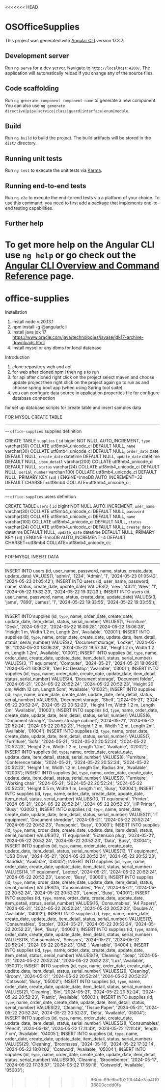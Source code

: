 <<<<<<< HEAD
# OSOfficeSupplies

This project was generated with [Angular CLI](https://github.com/angular/angular-cli) version 17.3.7.

## Development server

Run `ng serve` for a dev server. Navigate to `http://localhost:4200/`. The application will automatically reload if you change any of the source files.

## Code scaffolding

Run `ng generate component component-name` to generate a new component. You can also use `ng generate directive|pipe|service|class|guard|interface|enum|module`.

## Build

Run `ng build` to build the project. The build artifacts will be stored in the `dist/` directory.

## Running unit tests

Run `ng test` to execute the unit tests via [Karma](https://karma-runner.github.io).

## Running end-to-end tests

Run `ng e2e` to execute the end-to-end tests via a platform of your choice. To use this command, you need to first add a package that implements end-to-end testing capabilities.

## Further help

To get more help on the Angular CLI use `ng help` or go check out the [Angular CLI Overview and Command Reference](https://angular.io/cli) page.
=======
# office-supplies
Installation
1. install node v.20.13.1
2. npm install -g @angular/cli
3. install java jdk 17 
https://www.oracle.com/java/technologies/javase/jdk17-archive-downloads.html
4. install mysql or any dbms for local database

Introduction
1. clone repository web and api
2. for web after cloned npm i then ng s to run
3. for api after cloned right click on the project select maven and choose update project then right click on the project again go to run as and choose spring boot app (when using Spring tool suite)
4. you can configure data source in application.properties file for configure database connection

for set up database 
scripts for create table and insert samples data

FOR MYSQL CREATE TABLE
*********************************************************************************************
-- `office-supplies`.supplies definition

CREATE TABLE `supplies` (
  `id` bigint NOT NULL AUTO_INCREMENT,
  `type` varchar(30) COLLATE utf8mb4_unicode_ci DEFAULT NULL,
  `name` varchar(30) COLLATE utf8mb4_unicode_ci DEFAULT NULL,
  `order_date` date DEFAULT NULL,
  `create_date` datetime DEFAULT NULL,
  `update_date` datetime DEFAULT NULL,
  `item_detail` varchar(200) COLLATE utf8mb4_unicode_ci DEFAULT NULL,
  `status` varchar(24) COLLATE utf8mb4_unicode_ci DEFAULT NULL,
  `serial_number` varchar(100) COLLATE utf8mb4_unicode_ci DEFAULT NULL,
  PRIMARY KEY (`id`)
) ENGINE=InnoDB AUTO_INCREMENT=32 DEFAULT CHARSET=utf8mb4 COLLATE=utf8mb4_unicode_ci;
**********************************************************************************************
-- `office-supplies`.users definition

CREATE TABLE `users` (
  `id` bigint NOT NULL AUTO_INCREMENT,
  `user_name` varchar(30) COLLATE utf8mb4_unicode_ci DEFAULT NULL,
  `password` varchar(30) COLLATE utf8mb4_unicode_ci DEFAULT NULL,
  `name` varchar(100) COLLATE utf8mb4_unicode_ci DEFAULT NULL,
  `status` varchar(24) COLLATE utf8mb4_unicode_ci DEFAULT NULL,
  `create_date` datetime DEFAULT NULL,
  `update_date` datetime DEFAULT NULL,
  PRIMARY KEY (`id`)
) ENGINE=InnoDB AUTO_INCREMENT=4 DEFAULT CHARSET=utf8mb4 COLLATE=utf8mb4_unicode_ci;
**********************************************************************************************

FOR MYSQL INSERT DATA
**********************************************************************************************
INSERT INTO users
(id, user_name, password, name, status, create_date, update_date)
VALUES(1, 'admin', '1234', 'Admin', '1', '2024-05-23 01:05:42', '2024-05-23 01:05:42');
INSERT INTO users
(id, user_name, password, name, status, create_date, update_date)
VALUES(2, 'new', '4321', 'New', '1', '2024-05-22 19:32:23', '2024-05-22 19:32:23');
INSERT INTO users
(id, user_name, password, name, status, create_date, update_date)
VALUES(3, 'jame', '7890', 'James', '1', '2024-05-22 19:33:55', '2024-05-22 19:33:55');
**********************************************************************************************
INSERT INTO supplies
(id, `type`, name, order_date, create_date, update_date, item_detail, status, serial_number)
VALUES(1, 'Furniture', 'Desk', '2024-05-22', '2024-05-22 18:06:28', '2024-05-22 18:06:28', 'Height 1 m, Width 1.2 m, Length 2m', 'Available', '02001');
INSERT INTO supplies
(id, `type`, name, order_date, create_date, update_date, item_detail, status, serial_number)
VALUES(2, 'Document storage', 'Locker', '2024-05-18', '2024-05-20 18:06:28', '2024-05-22 19:57:34', 'Height 2 m, Width 1.2 m, Length 1.2m', 'Available', '01001');
INSERT INTO supplies
(id, `type`, name, order_date, create_date, update_date, item_detail, status, serial_number)
VALUES(3, 'IT equipment', 'Computer', '2024-05-21', '2024-05-21 18:06:28', '2024-05-21 18:06:28', 'Dell PC Desktop', 'Available', '03001');
INSERT INTO supplies
(id, `type`, name, order_date, create_date, update_date, item_detail, status, serial_number)
VALUES(4, 'Document storage', 'Document folder', '2024-05-21', '2024-05-22 20:52:24', '2024-05-22 20:52:23', 'Height 20 cm, Width 12 cm, Length 5cm', 'Available', '01002');
INSERT INTO supplies
(id, `type`, name, order_date, create_date, update_date, item_detail, status, serial_number)
VALUES(5, 'Document storage', 'Shelf', '2024-05-21', '2024-05-22 20:52:24', '2024-05-22 20:52:23', 'Height 1 m, Width 1.2 m, Length 2m', 'Available', '01003');
INSERT INTO supplies
(id, `type`, name, order_date, create_date, update_date, item_detail, status, serial_number)
VALUES(6, 'Document storage', 'Drawer storage cabinet', '2024-05-21', '2024-05-22 20:52:24', '2024-05-22 20:52:23', 'Height 1.2 m, Width 1.2 m, Length 2m', 'Available', '01004');
INSERT INTO supplies
(id, `type`, name, order_date, create_date, update_date, item_detail, status, serial_number)
VALUES(7, 'Furniture', 'Sofa', '2024-05-21', '2024-05-22 20:52:24', '2024-05-22 20:52:23', 'Height 2 m, Width 1.2 m, Length 1.2m', 'Available', '02002');
INSERT INTO supplies
(id, `type`, name, order_date, create_date, update_date, item_detail, status, serial_number)
VALUES(8, 'Furniture', 'Conference table', '2024-05-21', '2024-05-22 20:52:24', '2024-05-22 20:52:23', 'Height 1 m, Width 1.2 m, Length 5m, Radius 3m', 'Available', '02003');
INSERT INTO supplies
(id, `type`, name, order_date, create_date, update_date, item_detail, status, serial_number)
VALUES(9, 'Furniture', 'Working chair', '2024-05-21', '2024-05-22 20:52:24', '2024-05-22 20:52:23', 'Height 0.5 m, Width 1 m, Length 1 m', 'Busy', '02004');
INSERT INTO supplies
(id, `type`, name, order_date, create_date, update_date, item_detail, status, serial_number)
VALUES(10, 'IT equipment', 'Printer', '2024-05-21', '2024-05-22 20:52:24', '2024-05-22 20:52:23', 'HP Printer', 'Busy', '03002');
INSERT INTO supplies
(id, `type`, name, order_date, create_date, update_date, item_detail, status, serial_number)
VALUES(11, 'IT equipment', 'Document shredder', '2024-05-21', '2024-05-22 20:52:24', '2024-05-22 20:52:23', 'Panasonic', 'Busy', '03003');
INSERT INTO supplies
(id, `type`, name, order_date, create_date, update_date, item_detail, status, serial_number)
VALUES(12, 'IT equipment', 'Extension plug', '2024-05-21', '2024-05-22 20:52:24', '2024-05-22 20:52:23', 'Data', 'Busy', '03004');
INSERT INTO supplies
(id, `type`, name, order_date, create_date, update_date, item_detail, status, serial_number)
VALUES(13, 'IT equipment', 'USB Drive', '2024-05-21', '2024-05-22 20:52:24', '2024-05-22 20:52:23', 'Sandisk', 'Available', '03005');
INSERT INTO supplies
(id, `type`, name, order_date, create_date, update_date, item_detail, status, serial_number)
VALUES(14, 'IT equipment', 'Laptop', '2024-05-21', '2024-05-22 20:52:24', '2024-05-22 20:52:23', 'Lenovo', 'Busy', '03006');
INSERT INTO supplies
(id, `type`, name, order_date, create_date, update_date, item_detail, status, serial_number)
VALUES(15, 'Consumables', 'Pen', '2024-05-21', '2024-05-22 20:52:24', '2024-05-22 20:52:23', 'Lancer', 'Busy', '04001');
INSERT INTO supplies
(id, `type`, name, order_date, create_date, update_date, item_detail, status, serial_number)
VALUES(16, 'Consumables', 'A4 Papers', '2024-05-21', '2024-05-22 20:52:24', '2024-05-22 20:52:23', 'Double A', 'Available', '04002');
INSERT INTO supplies
(id, `type`, name, order_date, create_date, update_date, item_detail, status, serial_number)
VALUES(17, 'Consumables', 'Stapler', '2024-05-21', '2024-05-22 20:52:24', '2024-05-22 20:52:23', 'BeA', 'Busy', '04003');
INSERT INTO supplies
(id, `type`, name, order_date, create_date, update_date, item_detail, status, serial_number)
VALUES(18, 'Consumables', 'Scissors', '2024-05-21', '2024-05-22 20:52:24', '2024-05-22 20:52:23', 'ONE ', 'Available', '04004');
INSERT INTO supplies
(id, `type`, name, order_date, create_date, update_date, item_detail, status, serial_number)
VALUES(19, 'Cleaning', 'Soap', '2024-05-21', '2024-05-22 20:52:24', '2024-05-22 20:52:23', 'Lux', 'Available', '05001');
INSERT INTO supplies
(id, `type`, name, order_date, create_date, update_date, item_detail, status, serial_number)
VALUES(20, 'Cleaning', 'Broom', '2024-05-21', '2024-05-22 20:52:24', '2024-05-22 20:52:23', 'Cotswold', 'Busy', '05002');
INSERT INTO supplies
(id, `type`, name, order_date, create_date, update_date, item_detail, status, serial_number)
VALUES(21, 'Cleaning', 'Bin', '2024-05-21', '2024-05-22 20:52:24', '2024-05-22 20:52:23', 'Plastic', 'Available', '05003');
INSERT INTO supplies
(id, `type`, name, order_date, create_date, update_date, item_detail, status, serial_number)
VALUES(22, 'Cleaning', 'Tissue Paper', '2024-05-21', '2024-05-22 20:52:24', '2024-05-22 20:52:23', 'Delta', 'Available', '05004');
INSERT INTO supplies
(id, `type`, name, order_date, create_date, update_date, item_detail, status, serial_number)
VALUES(28, 'Consumables', 'Pencil', '2024-05-18', '2024-05-22 17:11:49', '2024-05-22 17:11:49', 'length 7 cm', 'Available', '04005');
INSERT INTO supplies
(id, `type`, name, order_date, create_date, update_date, item_detail, status, serial_number)
VALUES(29, 'Cleaning', 'Broomssss', '2024-05-16', '2024-05-22 17:32:14', '2024-05-22 18:01:02', 'Cotswold', 'Available', '05004');
INSERT INTO supplies
(id, `type`, name, order_date, create_date, update_date, item_detail, status, serial_number)
VALUES(30, 'Cleaning', 'Broombomer', '2024-05-17', '2024-05-22 17:38:57', '2024-05-22 17:59:16', 'Cotswold', 'Available', '05003');
>>>>>>> 860dc99e9bd1b210bf44e7aa4f1038800ccdd0fa

